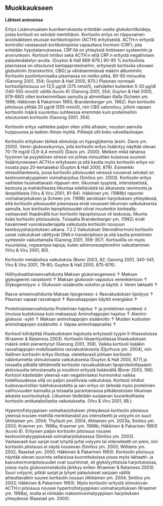## Muokkaukseen ##
**Lähteet aminoissa**

Eritys
Lisämunuaisen kuorikerroksesta eritetään useita glukokortikoideja, joista kortisoli on
selvästi merkittävin. Kortisolin eritys on riippuvainen aivolisäkkeen etuosan kortikotropiinin (ACTH) erityksestä. ACTH:n eritystä kontrolloi vastaavasti kortikotropiinia vapauttava hormoni (CRF), jota eritetään hypotalamuksessa. CRF:llä on yhteyksiä limbiseen systeemiin ja aivorunkoon. Kortisoli inhiboi sekä ACTH:n että CRF:n eritystä negatiivisen palautesäätelyn avulla. (Guyton & Hall 869-879.)
90-95 % kortisolista plasmassa on sitoutunut kantajaproteiineihin, erityisesti kortisolia
sitovaan globuliiniin (transkortiini, CBG) ja vähäisemmässä määrin albumiiniin. Kortisolin puoliintumisaika plasmassa on melko pitkä, 60-90 minuuttia. (Ganong 2001,
354; Guyton & Hall 2000, 870.) Plasman normaali kortisolipitoisuus on 13,5 µg/dl (375
nmol/l), vaihdellen kuitenkin 5-20 µg/dl (140-555 nmol/l) välillä (kuvio 6) (Ganong
2001, 354; Guyton & Hall 2000, 879-880) ollen korkeimmillaan aamulla ja alimmillaan
illalla (Scheen ym. 1998; Häkkinen & Pakarinen 1993; Brandenberger ym. 1982). Kun
kortisolin pitoisuus ylittää 20 µg/dl (555 nmol/l), niin CBG saturoituu, jolloin vapaan
kortisolin määrä suurentuu suhteessa enemmän kuin proteiineihin sitoutuneen kortisolin
(Ganong 2001, 354). 

Kortisolin eritys vaihtelee paljon ollen yöllä alhaisin, nousten aamulla huippuunsa ja laskien illman myötä. Piikkejä silti koko valveillaoloajan.

Kortisolin erityksen tärkeä stimuloija on hypoglykemia (esim. Davis ym. 2000). Veren
glukoosikynnys, jolla kortisolin eritys lisääntyy näyttää olevan 70-79 mg/dl (3,9-4,4
mmol/l) (Davis ym. 2000). Melkein mikä tahansa fyysinen tai psyykkinen stressi voi
johtaa minuuttien kuluessa suuresti lisääntyneeseen ACTH:n eritykseen ja sitä kautta
myös kortisolin eritys voi nousta jopa 20-kertaiseksi (Guyton & Hall 2000, 879). Esimerkki stressitilanteesta, jossa kortisolin pitoisuudet veressä nousevat selvästi on kestovoimatyyppinen voimaharjoitus (Smilios ym. 2003). Kortisolin eritys vaihtelee huomattavasti riippuen mm. liikunnan tyypistä, intensiteetistä, kestosta ja mahdollisesta
liikuntaa edeltävästä tai aikaisesta ravinnosta ja lämpötilasta (Viru & Viru 2001, 81-84).
Häkkinen ym. (1988b) raportoi voimaharjoituksen ja Scheen ym. (1998) aerobisen harjoituksen yhteydessä, että kortisolin pitoisuudet plasmassa eivät nousseet liikunnan vaikutuksesta aamulla, kun kortisolin lepopitoisuudet olivat muutenkin korkealla; vastaavasti iltapäivällä kun kortisolin lepopitoisuus oli laskussa, liikunta lisäsi kortisolin pitoisuuksia. Toisaalta Brandenberger ym. (1982) eivät havainneet vuorokaudenajalla vaikutusta kortisolin nousuun kestävyysharjoituksen aikana.
7.2.2 Vaikutukset
Steroidihormoni kortisolin useat vaikutukset välittyvät DNA:n transkriptioon ja sitä
kautta proteiinien synteesiin vaikuttamalla (Ganong 2001, 356-357). Kortisolilla on
myös muunlaisia, nopeampia tapoja, kuten adrenoreseptoreihin vaikuttaminen (Viru &
Viru 2001, 80). 

Kortisolin metabolisia vaikutuksia (Borer 2003, 82; Ganong 2001, 340-341;
Viru & Viru 2001, 79-80; Guyton & Hall 2000, 875-876).

Hiilihydraattiaineenvaihdunta
Maksan glukoneogeneesi ↑
Maksan glykogeenin varastointi ↑
Maksan glukoosin vapautus verenkiertoon ↑
Glykogenolyysi ↓
Glukoosin sisäänotto soluihin ja käyttö ↓
Veren laktaatti ↑

Rasva-aineenvaihdunta
Maksan lipogeneesi ↓
Rasvakudoksen lipolyysi ↑
Plasman vapaat rasvahapot ↑
Rasvahappojen käyttö energiaksi ↑

Proteiiniaineenvaihdunta
Proteiinien hajotus ↑ ja proteiinien synteesi ↓
(muissa kudoksissa kuin maksassa)
Aminohappojen hajotus ↑
Alaniini-glukoosi -sykli ↑
Maksan aminohappojen sisäänotto ↑
Muiden kudosten aminohappojen sisäänotto ↓
Vapaa aminohappoallas ↑

Kortisoli kiihdyttää lihaskudoksen hajotusta erityisesti tyypin II-lihassoluissa (Kraemer
& Ratamess 2003). Kortisolin liikaeritystilassa lihaskudoksen määrä onkin pienentynyt
(Ganong 2001, 358). Vaikka kortisoli lisääkin rasvahappojen mobilisaatiota rasvakudoksesta (Djurhuus ym. 2004), niin liiallinen kortisolin eritys lihottaa, oletettavasti johtuen kortisolin näläntunnetta stimuloivasta vaikutuksesta (Guyton & Hall 2000, 877) ja
toisaalta pitkällä tähtäimellä kortisolin rasvakudoksen lipoproteiinilipaasin aktiivisuutta
tehostamalla ja insuliinin eritystä lisäämällä (Borer 2003, 106).
Kortisoli käsitetään yleensä vain negatiiviseksi hormoniksi vaikka todellisuudessa sillä
on paljon positiivisia vaikutuksia. Kortisoli inhiboi kudosvauriotilan tulehdusvastetta ja
sen eritys on tärkeää myös proteiinien vaihtuvuuden kannalta ja toisaalta parantamassa
pitkäkestoisen liikunnan aikaista suorituskykyä. Liikunnan tiedetään suojaavan luurankolihasta kortisolin antikataboliselta vaikutukselta. (Viru & Viru 2001, 88.) 



Hypertrofistyyppisen voimaharjoituksen yhteydessä kortisolin pitoisuus yleensä nousee
miehillä merkitsevästi jos intensiteetti ja volyymi on suuri (Ahtiainen ym. 2004;
Thyfault ym. 2004; Ahtiainen ym. 2003a; Smilios ym. 2003; Kraemer ym. 1998a;
Kraemer ym. 1998b; Häkkinen & Pakarinen 1993) (kuvio 8). Erityisen paljon kortisolin
pitoisuus nousee kestovoimatyyppisessä voimaharjoituksessa (Smilios ym. 2003). Vastaavasti kun sarjat ovat lyhyitä ja/tai volyymi tai intensiteetti on pieni, niin kortisolin
pitoisuus ei näytä nousevan (Smilios ym. 2003; Williams ym. 2002; Raastad ym. 2000;
Häkkinen & Pakarinen 1993). Kortisolin pitoisuus näyttää olevan suurinta sellaisissa
kuormituksissa joissa myös laktaatti- ja kasvuhormonipitoisuudet ovat suurimmat, eli
glykolyyttisissä harjoituksissa, joissa myös glukoosimetabolia järkkyy eniten (Kraemer
& Ratamess 2003). Suuri volyymi, pitkät sarjat ja lyhyet palautukset sarjojen välillä
aiheuttavatkin suuren kortisolin nousun (Ahtiainen ym. 2004; Smilios ym. 2003;
Häkkinen & Pakarinen 1993). Myös kortisolin eritystä stimuloivan ACTH:n pitoisuus
nousee hypertrofistyyppisen voimaharjoituksen (Kraemer ym. 1998a), mutta ei niinkään
maksimivoimatyyppisen harjoituksen yhteydessä (Raastad ym. 2000). 
